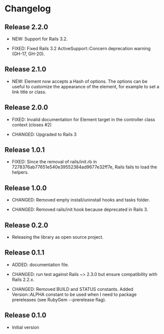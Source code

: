 # Changelog


## Release 2.2.0

* NEW: Support for Rails 3.2.

* FIXED: Fixed Rails 3.2 ActiveSupport::Concern deprecation warning (GH-17, GH-20).


## Release 2.1.0

* NEW: Element now accepts a Hash of options. The options can be useful to customize the appearance of the element, for example to set a link title or class.


## Release 2.0.0

* FIXED: Invalid documentation for Element target in the controller class context (closes #2)

* CHANGED: Upgraded to Rails 3


## Release 1.0.1

* FIXED: Since the removal of rails/init.rb in 7278376ab77651e540e39552384ad9677e32ff7e, Rails fails to load the helpers.


## Release 1.0.0

* CHANGED: Removed empty install/uninstall hooks and tasks folder.

* CHANGED: Removed rails/init hook because deprecated in Rails 3.


## Release 0.2.0

* Releasing the library as open source project.

## Release 0.1.1


* ADDED: documentation file.

* CHANGED: run test against Rails ~> 2.3.0 but ensure compatibility with Rails 2.2.x.

* CHANGED: Removed BUILD and STATUS constants. Added Version::ALPHA constant to be used when I need to package prereleases (see RubyGem --prerelease flag).


## Release 0.1.0

* Initial version
